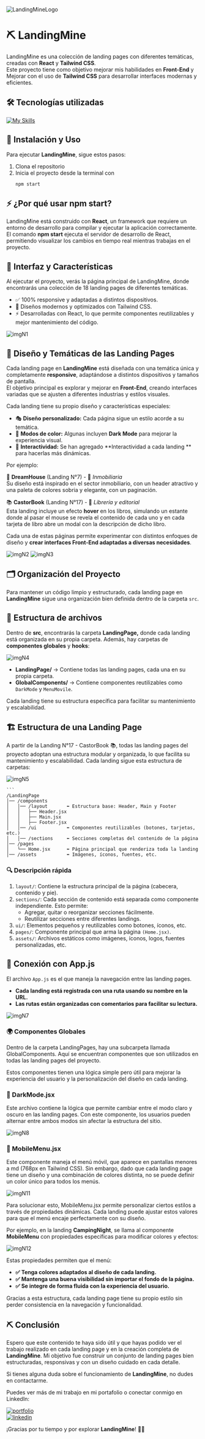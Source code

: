 ![LandingMineLogo](https://github.com/FernadoCodeDev/LandingMine/blob/main/ImageReadme/LandingMineLogo.webp)

#  ⛏ **LandingMine**

LandingMine es una colección de landing pages con diferentes temáticas, creadas con **React** y **Tailwind CSS**.  
Este proyecto tiene como objetivo mejorar mis habilidades en **Front-End** y Mejorar con el uso de **Tailwind CSS** para desarrollar interfaces modernas y eficientes.

## 🛠 Tecnologías utilizadas

[![My Skills](https://skillicons.dev/icons?i=react,tailwind)](https://skillicons.dev)

 ## 🚀 Instalación y Uso

Para ejecutar **LandingMine**, sigue estos pasos:

1. Clona el repositorio
2. Inicia el proyecto desde la terminal con
     ```
     npm start
## ⚡ ¿Por qué usar npm start?
LandingMine está construido con **React**, un framework que requiere un entorno de desarrollo para compilar y ejecutar la aplicación correctamente.
El comando **npm start** ejecuta el servidor de desarrollo de React, permitiendo visualizar los cambios en tiempo real mientras trabajas en el proyecto.

## 🎨 Interfaz y Características
Al ejecutar el proyecto, verás la página principal de LandingMine, donde encontrarás una colección de 18 landing pages de diferentes temáticas.

- ✅ 100% responsive y adaptadas a distintos dispositivos.
- 🎯 Diseños modernos y optimizados con Tailwind CSS.
- ⚡ Desarrolladas con React, lo que permite componentes reutilizables y mejor mantenimiento del código.
  
![imgN1](https://github.com/FernadoCodeDev/LandingMine/blob/main/ImageReadme/imgReadmeN1.webp)

## 🎨 Diseño y Temáticas de las Landing Pages  

Cada landing page en **LandingMine** está diseñada con una temática única y completamente **responsive**, adaptándose a distintos dispositivos y tamaños de pantalla.  
El objetivo principal es explorar y mejorar en **Front-End**, creando interfaces variadas que se ajusten a diferentes industrias y estilos visuales.  

Cada landing tiene su propio diseño y características especiales:  

- 🎭 **Diseño personalizado:** Cada página sigue un estilo acorde a su temática.  
- 🌙 **Modos de color:** Algunas incluyen **Dark Mode** para mejorar la experiencia visual.  
- 🎨 **Interactividad:** Se han agregado **Interactividad a cada landing ** para hacerlas más dinámicas.  

Por ejemplo:  

📌 **DreamHouse** (Landing N°7) - 🏡 *Inmobiliaria*  
 Su diseño está inspirado en el sector inmobiliario, con un header atractivo y una paleta de colores sobria y elegante, con un paginación.  

📚 **CastorBook** (Landing N°17) - 📖 *Librería y editorial*  
 Esta landing incluye un efecto **hover** en los libros, simulando un estante donde al pasar el mouse se revela el contenido de cada uno y en cada tarjeta de libro abre un modal con la descripción de dicho libro.  

Cada una de estas páginas permite experimentar con distintos enfoques de diseño y **crear interfaces Front-End adaptadas a diversas necesidades**.  

![imgN2](https://github.com/FernadoCodeDev/LandingMine/blob/main/ImageReadme/imgReadmeN2.webp)
![imgN3](https://github.com/FernadoCodeDev/LandingMine/blob/main/ImageReadme/imgReadmeN3.webp)

## 🗂 Organización del Proyecto  

Para mantener un código limpio y estructurado, cada landing page en **LandingMine** sigue una organización bien definida dentro de la carpeta `src`.  

## 📁 Estructura de archivos  

Dentro de **src**, encontrarás la carpeta **LandingPage,** donde cada landing está organizada en su propia carpeta. Además, hay carpetas de **componentes globales** y **hooks**:  

![imgN4](https://github.com/FernadoCodeDev/LandingMine/blob/main/ImageReadme/imgReadmeN4.png)

- **LandingPage/** → Contiene todas las landing pages, cada una en su propia carpeta.  
- **GlobalComponents/** → Contiene componentes reutilizables como `DarkMode` y `MenuMovile`.  

Cada landing tiene su estructura específica para facilitar su mantenimiento y escalabilidad.  

## 🏗 Estructura de una Landing Page  

A partir de la Landing N°17 - CastorBook 📚, todas las landing pages del proyecto adoptan una estructura modular y organizada, lo que facilita su mantenimiento y escalabilidad. Cada landing sigue esta estructura de carpetas:

![imgN5](https://github.com/FernadoCodeDev/LandingMine/blob/main/ImageReadme/imgReadmeN5.png)

    ```
    /LandingPage
    │── /components
    │   │── /layout       ⬅ Estructura base: Header, Main y Footer
    │   │   ├── Header.jsx
    │   │   ├── Main.jsx
    │   │   ├── Footer.jsx
    │   │── /ui           ⬅ Componentes reutilizables (botones, tarjetas, etc.)
    │   │── /sections     ⬅ Secciones completas del contenido de la página
    │── /pages
    │   └── Home.jsx      ⬅ Página principal que renderiza toda la landing
    │── /assets           ⬅ Imágenes, íconos, fuentes, etc.

### 🔍 Descripción rápida

1. `layout/`: Contiene la estructura principal de la página (cabecera, contenido y pie).
2. `sections/`: Cada sección de contenido está separada como componente independiente. Esto permite:
   - Agregar, quitar o reorganizar secciones fácilmente.
   - Reutilizar secciones entre diferentes landings.
3. `ui/`: Elementos pequeños y reutilizables como botones, íconos, etc.
4. `pages/`: Componente principal que arma la página `(Home.jsx)`.
5. `assets/`: Archivos estáticos como imágenes, íconos, logos, fuentes personalizadas, etc.


## 📌 Conexión con App.js
El archivo `App.js` es el que maneja la navegación entre las landing pages.

- **Cada landing está registrada con una ruta usando su nombre en la URL.**
- **Las rutas están organizadas con comentarios para facilitar su lectura.**

![imgN7](https://github.com/FernadoCodeDev/LandingMine/blob/main/ImageReadme/imgReadmeN6.png)


### 🌍 Componentes Globales
Dentro de la carpeta LandingPages, hay una subcarpeta llamada GlobalComponents. Aquí se encuentran componentes que son utilizados en todas las landing pages del proyecto.

Estos componentes tienen una lógica simple pero útil para mejorar la experiencia del usuario y la personalización del diseño en cada landing.

### 🔆 DarkMode.jsx
Este archivo contiene la lógica que permite cambiar entre el modo claro y oscuro en las landing pages. Con este componente, los usuarios pueden alternar entre ambos modos sin afectar la estructura del sitio.

![imgN8](https://github.com/FernadoCodeDev/LandingMine/blob/main/ImageReadme/imgReadmeN7.png)

### 📱 MobileMenu.jsx
Este componente maneja el menú móvil, que aparece en pantallas menores a md (768px en Tailwind CSS). Sin embargo, dado que cada landing page tiene un diseño y una combinación de colores distinta, no se puede definir un color único para todos los menús.

![imgN11](https://github.com/FernadoCodeDev/LandingMine/blob/main/ImageReadme/imgReadmeN8.png)

Para solucionar esto, MobileMenu.jsx permite personalizar ciertos estilos a través de propiedades dinámicas. Cada landing puede ajustar estos valores para que el menú encaje perfectamente con su diseño.

Por ejemplo, en la landing **CampingNight**, se llama al componente **MobileMenu** con propiedades específicas para modificar colores y efectos:

![imgN12](https://github.com/FernadoCodeDev/LandingMine/blob/main/ImageReadme/imgReadmeN9.png)

Estas propiedades permiten que el menú:
- **✅ Tenga colores adaptados al diseño de cada landing.**
- **✅ Mantenga una buena visibilidad sin importar el fondo de la página.**
- **✅ Se integre de forma fluida con la experiencia del usuario.**

Gracias a esta estructura, cada landing page tiene su propio estilo sin perder consistencia en la navegación y funcionalidad.

## ⛏ Conclusión 

Espero que este contenido te haya sido útil y que hayas podido ver el trabajo realizado en cada landing page y en la creación completa de **LandingMine**. Mi objetivo fue construir un conjunto de landing pages bien estructuradas, responsivas y con un diseño cuidado en cada detalle.  

Si tienes alguna duda sobre el funcionamiento de **LandingMine**, no dudes en contactarme.  

Puedes ver más de mi trabajo en mi portafolio o conectar conmigo en LinkedIn:  

[![portfolio](https://img.shields.io/badge/my_portfolio-000?style=for-the-badge&logo=ko-fi&logoColor=white)](https://fercode.netlify.app/)  
[![linkedin](https://img.shields.io/badge/linkedin-0A66C2?style=for-the-badge&logo=linkedin&logoColor=white)](https://www.linkedin.com/in/fernando-mej%C3%ADa/)  

¡Gracias por tu tiempo y por explorar **LandingMine**! 🚀✨  

